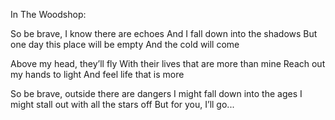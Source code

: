 In The Woodshop:

So be brave, I know there are echoes
And I fall down into the shadows
But one day this place will be empty
And the cold will come

Above my head, they’ll fly
With their lives that are more than mine
Reach out my hands to light
And feel life that is more

So be brave, outside there are dangers
I might fall down into the ages
I might stall out with all the stars off
But for you, I’ll go...